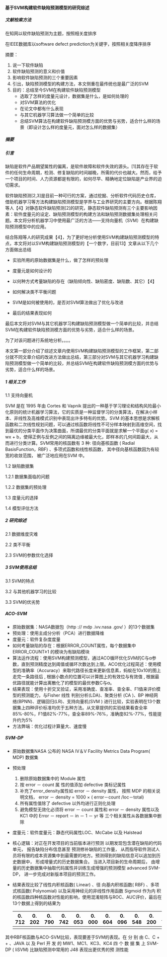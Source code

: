 #### 基于SVM构建软件缺陷预测模型的研究综述

##### 文献检索方法

在知网以软件缺陷预测为主题，按照相关度排序

在IEEE数据库以software defect prediction为关键字，按照相关度降序排序

摘要：

1. 说一下软件缺陷
2. 软件缺陷预测的意义和价值
3. 影响软件缺陷预测的三个重要因素
4. 引出，缺陷预测模型的构建方法，本文侧重在最传统也是最广泛的SVM
5. 目的：总结至今SVM在构建软件缺陷预测模型
   - 选取了怎样的度量元设计，数据集是什么，是如何处理的
   - 对SVM算法的优化
   - 在论文中都有什么表现
   - 与其它机器学习算法做一个简单的比较
   - 总结SVM算法在构建软件缺陷预测模方面的优势与劣势，适合什么样的场景（即设计怎么样的度量元，面对怎么样的数据集）

##### 摘要



##### 引言

缺陷是软件产品期望属性的偏离，是软件故障和软件失效的源头。[1]其存在于软件的任何生命周期，检测、修复缺陷的时间越晚，所需的代价也越大。然而，给予一个项目的时间、人力资源都是有限的，如何尽早、精确地定位缺陷是产业界的迫切需求。

软件缺陷预测[2,3]是目前一种可行的方案，通过挖掘、分析软件代码历史仓库，借助机器学习等方法构建缺陷预测模型是学界与工业界研究的主要方向。根据陈翔等人【4】对静态软件缺陷预测[2]的研究，静态软件缺陷预测有三个主要影响因素：软件度量元的设定、缺陷预测模型的构建方法和缺陷预测数据集处理相关问题。本文将分析机器学习中使用最广泛的方法——支持向量机（SVM）在构建缺陷预测模型中的应用。

结合陈翔等人的研究成果【4】，为了更好地分析使用SVM构建缺陷预测模型的特点，本文将对以SVM构建缺陷预测模型的【一个数字，目前13】文章从以下几个方面做出总结

- 实验所用的原始数据集是什么，做了怎样的预处理

- 度量元是如何设计的

- 以何种方式考量缺陷的存在（缺陷倾向性、缺陷密度、缺陷数、其它）【4】

- 如何解决类不平衡问题

- SVM是如何被使用的，是否对SVM算法做出了优化与改进

- 最后的结果表现如何

最后本文将对SVM与其它机器学习构建缺陷预测模型做一个简单的比较，并总结SVM在构建软件缺陷预测模方面的优势与劣势，适合什么样的场景。

为了对该问题进行系统地分析。。。。

本文第一部分介绍了综述文章内使用SVM构建缺陷预测模型的工作框架，第二部分就不同文章介绍的改进方法做出总结，第三部分对SVM与其它机器学习构建缺陷预测模型做一个简单的比较，并总结SVM在构建软件缺陷预测模方面的优势与劣势，适合什么样的场景。

##### 1 相关工作

1.1 支持向量机

SVM 是在 1995 年由 Cortes 和 Vapnik 提出的一种基于学习理论和结构风险最小化原则的统计机器学习算法，它的实质是一种监督学习的分类算法，在解决小样本、非线性及高维模式识别中表现出许多特有的优势。SVM 的基本思想是求解核函数和二次线性规划问题，可以通过核函数将线性不可分样本映射到高维空间，找到最优的分类平面作为决策曲面，所谓最优的分类平面就是求解一个平面g( x) = wx + b，使得正例与反例之间的隔离边缘被最大化，即样本的几何间距最大，从而进行分类计算。SVM常用的核函数有 3 种: 径向基核函数 ( Radial BasisFunction，RBF) 、多项式函数和线性核函数， 其中径向基核函数因为有较宽的收敛范围， 被广泛地应用在SVM 中。

1.2 缺陷数据集

1.2.1 数据集面临的问题

1.2.2 数据集的预处理

1.3 度量元的选择

1.4 模型评估方法

##### 2 研究综述

2.1 数据维度灾难

2.2 类不平衡

2.3 SVM的参数优化选择

##### 3 SVM使用总结

3.1 SVM的特点

3.2 与其他机器学习的比较

3.3 SVM的优劣势



##### ACO-SVM

- 原始数据集：NASA数据包（http :// mdp .ivv.nasa .gov/ ）的13个数据集
- 预处理：使用主成分分析（PCA）进行数据降维
- 度量元：软件复杂度度量
- 如何考量缺陷的存在：根据ERROR_COUNT属性，每个数据集中ERROR_COUNT≥1 的模块为有缺陷模块
- 算法运作流程：使用SVM构建预测模型，通过ACO循环优化SVM的C与α参数，直到预测精度达到阈值或循环次数达到上限。ACO优化过程简述：使用模型的准确率（Accuracy）来取代路径长度来更新信息素，蚂蚁在10x10的图上走完一条路径后 , 根据小数点的位置可以计算图上的有效位与有效值 , 根据最优路径就能计算出离散化了的模型的最优参数C与α。
- 结果表现：使用十折交叉验证，采用准确度、查准率、查全率、F1值来评价模型的预测能力，与Fisher 线性
  判别分析(LDA)、聚类分析 (CA )、BP 神经网络(BPNN)、逻辑回归(LR)、支持向量机(SVM ) 进行比较，实验表明在13个数据集上四种评价标准均优于五种方法。从文章提供的实验结果看查全率85%-80%，F1值82%-77%，查全率89%-76%，准确度82%-77%，性能提升约为5%
- 方法弊端：优化过程计算量大、速度慢

##### SVM-DP

- 原始数据集NASA 公布的 NASA IV＆V Facility Metrics Data Program( MDP) 数据集 

- 预处理

  1. 删除原始数据集中的 Module 属性 
  2. 按 error － count 属
     性的值添加 defective 类标记属性 
  3. 补充了error_density属性如 error － density 属性， 按照
     MDP 的相关说明文档， error － density = 1000 × ( error－count /loc－total)  
  4. 所有属性值除了 defective 以外均进行正则化处理 
  5. 避免模型无效化必须将 error － count 属性和 error －
     density 属性以及 KC1 中的 Error － report － in － 1 － yr 等
     三个相关属性从各数据集中删除 

- 度量元：软件度量元：静态代码属性LOC、McCabe 以及 Halstead

- 核心逻辑：对正在开发项目的当前版本进行预测 以期发现包含潜在缺陷的代码单元， 报告缺陷分布信息甚至
  预测修补缺陷的工作量， 从而指导软件测试人员将有限的成本资源集中到最需要的地方。预测得到的缺陷信息可以追加到历史数据中， 形成增量式的历史数据集合。 当进入项目新的生命周期后， 由增量的历史数据集中抽取代码属性并训练生成增强的预测模型 advanced SVM-DP， 进一步完成对新版本项目的预测工作。 

- 结果表现比较了线性内积核函数( Linear) 、径
  向基内积核函数( RBF) 、多项式核函数( Polynomial)
  以及采用神经元的非线性作用函数 Sigmoid 作为内
  积的核函数四种核函数对性能的影响，使用混淆矩阵与ROC、AUC评价，最后在13个数据上得到的结果为

  | 0. 712 | 0. 202 | 0. 790 | 0. 742 | 0. 053 | 0. 000 | 0. 604 | 0. 096 | 0. 548 | 0. 200 | 0. 701 | 0. 573 | 0. 514 | 0. 224 | 0. 694 | 0. 581 |
  | ------ | ------ | ------ | ------ | ------ | ------ | ------ | ------ | ------ | ------ | ------ | ------ | ------ | ------ | ------ | ------ |
  |        |        |        |        |        |        |        |        |        |        |        |        |        |        |        |        |

其中RBF核函数与ACO-SVM比较，表现要差于SVM的表现。在 分 别 由 C、C + + 、JAVA 以 及 Perl 开 发 的
MW1、MC1、KC3、KC4 四 个 数 据 集 上 SVM-DP ( liSVM) 比缺陷预测中常用的 J48 表现出更优秀的预
测性能 